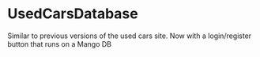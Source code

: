 # UsedCarsDatabase
Similar to previous versions of the used cars site. Now with a login/register button that runs on a Mango DB
